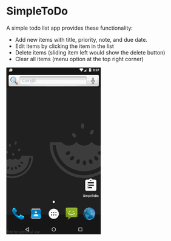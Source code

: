# SimpleToDo
A simple todo list app provides these functionality:
  - Add new items with title, priority, note, and due date.
  - Edit items by clicking the item in the list
  - Delete items (sliding item left would show the delete button)
  - Clear all items (menu option at the top right corner)
   
![alt tag](demo/demo.gif)
